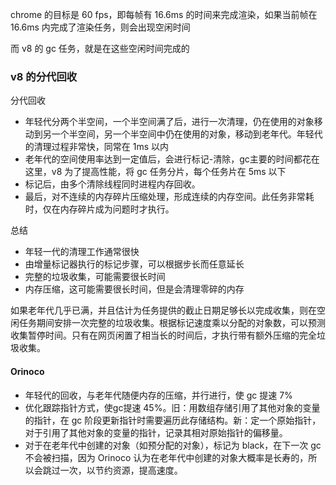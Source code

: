 chrome 的目标是 60 fps，即每帧有 16.6ms 的时间来完成渲染，如果当前帧在 16.6ms 内完成了渲染任务，则会出现空闲时间

而 v8 的 gc 任务，就是在这些空闲时间完成的

### v8 的分代回收

分代回收
  
  - 年轻代分两个半空间，一个半空间满了后，进行一次清理，仍在使用的对象移动到另一个半空间，另一个半空间中仍在使用的对象，移动到老年代。年轻代的清理过程非常快，同常在 1ms 以内
  - 老年代的空间使用率达到一定值后，会进行标记-清除，gc主要的时间都花在这里，v8 为了提高性能，将 gc 任务分片，每个任务片在 5ms 以下
  - 标记后，由多个清除线程同时进程内存回收。
  - 最后，对不连续的内存碎片压缩处理，形成连续的内存空间。此任务非常耗时，仅在内存碎片成为问题时才执行。

总结

  - 年轻一代的清理工作通常很快
  - 由增量标记器执行的标记步骤，可以根据步长而任意延长
  - 完整的垃圾收集，可能需要很长时间
  - 内存压缩，这可能需要很长时间，但是会清理零碎的内存

如果老年代几乎已满，并且估计为任务提供的截止日期足够长以完成收集，则在空闲任务期间安排一次完整的垃圾收集。根据标记速度乘以分配的对象数，可以预测收集暂停时间。只有在网页闲置了相当长的时间后，才执行带有额外压缩的完全垃圾收集。


#### Orinoco

 - 年轻代的回收，与老年代随便内存的压缩，并行进行，使 gc 提速 7%
 - 优化跟踪指针方式，使gc提速 45%。旧：用数组存储引用了其他对象的变量的指针，在 gc 阶段更新指针时需要遍历此存储结构。新：定一个原始指针，对于引用了其他对象的变量的指针，记录其相对原始指针的偏移量。
 - 对于在老年代中创建的对象（如预分配的对象），标记为 black，在下一次 gc 不会被扫描，因为 Orinoco 认为在老年代中创建的对象大概率是长寿的，所以会跳过一次，以节约资源，提高速度。
